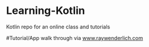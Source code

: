 # Learning-Kotlin
Kotlin repo for an online class and tutorials

#Tutorial/App walk through via
www.raywenderlich.com
